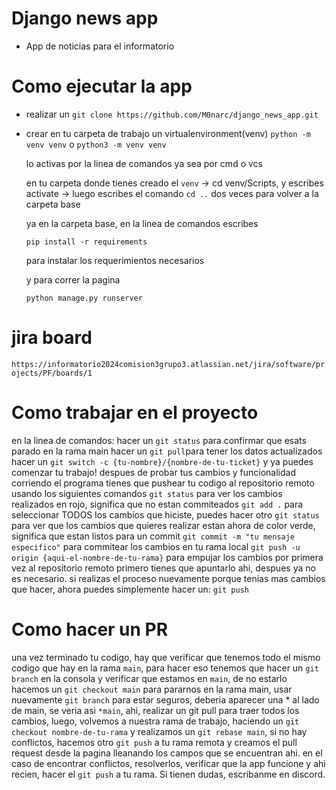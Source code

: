 # Django news app
- App de noticias para el informatorio

# Como ejecutar la app
- realizar un `git clone https://github.com/M0narc/django_news_app.git`

- crear en tu carpeta de trabajo un virtualenvironment(venv)
  `python -m venv venv` o `python3 -m venv venv`

  lo activas por la linea de comandos ya sea por cmd o vcs

  en tu carpeta donde tienes creado el `venv` -> cd venv/Scripts,
  y escribes activate -> luego escribes el comando `cd ..` dos veces
  para volver a la carpeta base
  
  ya en la carpeta base, en la linea de comandos escribes

  `pip install -r requirements`

  para instalar los requerimientos necesarios

  y para correr la pagina

  `python manage.py runserver`

# jira board
  `https://informatorio2024comision3grupo3.atlassian.net/jira/software/projects/PF/boards/1`

# Como trabajar en el proyecto
  en la linea de comandos:
    hacer un `git status` para confirmar que esats parado en la rama main
    hacer un `git pull`para tener los datos actualizados
    hacer un `git switch -c {tu-nombre}/{nombre-de-tu-ticket}`
    y ya puedes comenzar tu trabajo!
    despues de probar tus cambios y funcionalidad corriendo el programa
    tienes que pushear tu codigo al repositorio remoto usando los siguientes comandos
    `git status` para ver los cambios realizados en rojo, significa que no estan commiteados
    `git add .` para seleccionar TODOS los cambios que hiciste, puedes hacer otro `git status` para ver que los cambios que quieres realizar estan ahora de color verde, significa que estan listos para un commit
    `git commit -m "tu mensaje especifico"` para commitear los cambios en tu rama local
    `git push -u origin {aqui-el-nombre-de-tu-rama}` para empujar los cambios por primera vez al repositorio remoto primero tienes que apuntarlo ahi, despues ya no es necesario.
    si realizas el proceso nuevamente porque tenias mas cambios que hacer, ahora puedes simplemente hacer un: 
    `git push`

# Como hacer un PR
  una vez terminado tu codigo, hay que verificar que tenemos todo el mismo codigo que hay en la rama `main`, para hacer eso tenemos que hacer un `git branch` en la consola y verificar que estamos en `main`, de no estarlo hacemos un `git checkout main` para pararnos en la rama main, usar nuevamente `git branch` para estar seguros, deberia aparecer una * al lado de main, se veria asi `*main`, ahi, realizar un git pull para traer todos los cambios, luego, volvemos a nuestra rama de trabajo, haciendo un `git checkout nombre-de-tu-rama` y realizamos un `git rebase main`, si no hay conflictos, hacemos otro `git push` a tu rama remota y creamos el pull request desde la pagina lleanando los campos que se encuentran ahi.
  en el caso de encontrar conflictos, resolverlos, verificar que la app funcione y ahi recien, hacer el `git push` a tu rama.
  Si tienen dudas, escribanme en discord.
